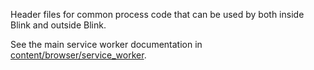 [content/browser/service_worker]: /content/browser/service_worker/README.md

Header files for common process code that can be used by both inside Blink and
outside Blink.

See the main service worker documentation in [content/browser/service_worker].

